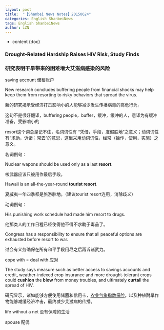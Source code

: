 ```yaml
---
layout: post
title:  "【Shanbei News Notes】20150624" 
categories: English ShanbeiNews
tags: English ShanbeiNews
author: LZN
---
```


* content
{:toc}

<h3>Drought-Related Hardship Raises HIV Risk, Study Finds</h3>
<h3>研究表明干旱带来的困难增大艾滋病感染的风险</h3>
saving account 储蓄账户

New research concludes buffering people from financial shocks may help keep them from resorting to risky behaviors that spread the virus.

新的研究揭示受经济打击影响小的人能够减少发生传播病毒的高危行为。

这句不是很好翻译，buffering people，buffer，缓冲，缓冲的人，意译为有缓冲准备，受影响小的

resort这个词总是记不住，名词词性有 “凭借，手段，度假胜地”之意义；动词词性有“求助，诉诸；常去”的意思，这里采用动词词性，经常（操作，使用，实施）之意义。

名词例句：

Nuclear wapons should be used only as a last <strong>resort</strong>.

核武器应该只被用作最后手段。

Hawaii is an all-the-year-round <strong>tourist resort</strong>.

夏威夷一年四季都是旅游胜地。（建议tourist resort连用，消除歧义）

动词例句：

His punishing work schedule had made him resort to drugs.

他那类人的工作日程已经使得他不得不求助于毒品了。

Congress has a responsibility to ensure that all peaceful options are exhausted before resort to war.

过会有义务确保在所有和平手段用尽之后再诉诸武力。

cope with = deal with 应对

The study says measure such as better access to savings accounts and credit, weather-indexed crop insurance and more drought-tolerant crops could <strong>cushion</strong> the <strong>blow</strong> from money troubles, and ultimately <strong>curtail</strong> the spread of HIV.

研究显示，诸如能够方便使用储蓄和信用卡，<a href="http://baike.baidu.com/link?url=97xKtj3TuF12CEZ_PkFo_TZww-k7l3DEqUsiL_QrdycUED3Lkr2MyF9hdNcyTz3wGMs9ry77qGIzVmo-r2Xodq">农业气象指数保险</a>，以及种植耐旱作物能够减缓经济冲击，最终减少艾滋病的传播。

life without a net 没有保障的生活

spouse 配偶